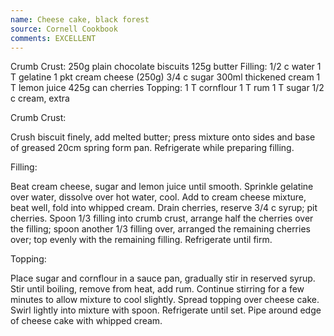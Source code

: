 ```yaml
---
name: Cheese cake, black forest
source: Cornell Cookbook
comments: EXCELLENT
---
```


Crumb Crust:
250g plain chocolate biscuits
125g butter
Filling:
1/2 c water
1 T gelatine
1 pkt cream cheese (250g)
3/4 c sugar
300ml thickened cream
1 T lemon juice
425g can cherries
Topping:
1 T cornflour
1 T rum
1 T sugar
1/2 c cream, extra

Crumb Crust:

Crush biscuit finely, add melted butter; press mixture onto sides and base of greased 20cm spring form pan.  Refrigerate while preparing filling.  

Filling:

Beat cream cheese, sugar and lemon juice until smooth.  Sprinkle gelatine over water, dissolve over hot water, cool.  Add to cream cheese mixture, beat well, fold into whipped cream.  Drain cherries, reserve 3/4 c syrup; pit cherries.  Spoon 1/3 filling into crumb crust, arrange half the cherries over the filling; spoon another 1/3 filling over, arranged the remaining cherries over; top evenly with the remaining filling.  Refrigerate until firm.

Topping:

Place sugar and cornflour in a sauce pan, gradually stir in reserved syrup.  Stir until boiling, remove from heat, add rum.  Continue stirring for a few minutes to allow mixture to cool slightly.  Spread topping over cheese cake.  Swirl lightly into mixture with spoon.  Refrigerate until set.  Pipe around edge of cheese cake with whipped cream.

